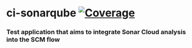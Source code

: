 # ci-sonarqube [![Coverage](https://sonarcloud.io/api/project_badges/measure?project=cardozov_ci-sonarqube&metric=coverage)](https://sonarcloud.io/summary/new_code?id=cardozov_ci-sonarqube)

### Test application that aims to integrate Sonar Cloud analysis into the SCM flow
